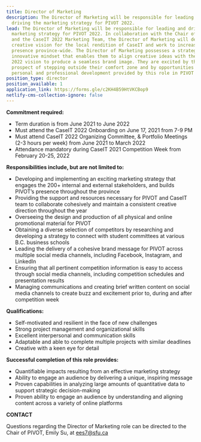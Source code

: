 ```yaml
---
title: Director of Marketing
description: The Director of Marketing will be responsible for leading and
  driving the marketing strategy for PIVOT 2022.
lead: The Director of Marketing will be responsible for leading and driving the
  marketing strategy for PIVOT 2022. In collaboration with the Chair of PIVOT
  and the CaseIT 2022 Marketing Team, the Director of Marketing will define the
  creative vision for the local rendition of CaseIT and work to increase PIVOT’s
  presence province-wide. The Director of Marketing possesses a strategic and
  innovative mindset that enables them to align creative ideas with the PIVOT
  2022 vision to produce a seamless brand image. They are excited by the
  prospect of stepping outside their comfort zone and by opportunities for
  personal and professional development provided by this role in PIVOT 2022.
position_type: director
position_available: 1
application_link: https://forms.gle/c2KH4B59HtVKCBop9
netlify-cms-collection-ignore: false
---
```

**Commitment required:**

* Term duration is from June 2021 to June 2022 
* Must attend the CaseIT 2022 Onboarding on June 17, 2021 from 7-9 PM
* Must attend CaseIT 2022 Organizing Committee, & Portfolio Meetings (2-3 hours per week) from June 2021 to March 2022 
* Attendance mandatory during CaseIT 2021 Competition Week from February 20-25, 2022

**Responsibilities include, but are not limited to:**

* Developing and implementing an exciting marketing strategy that engages the 200+ internal and external stakeholders, and builds PIVOT’s presence throughout the province
* Providing the support and resources necessary for PIVOT and CaseIT team to collaborate cohesively and maintain a consistent creative direction throughout the year
* Overseeing the design and production of all physical and online promotional material for PIVOT
* Obtaining a diverse selection of competitors by researching and developing a strategy to connect with student committees at various B.C. business schools
* Leading the delivery of a cohesive brand message for PIVOT across multiple social media channels, including Facebook, Instagram, and LinkedIn
* Ensuring that all pertinent competition information is easy to access through social media channels, including competition schedules and presentation results
* Managing communications and creating brief written content on social media channels to create buzz and excitement prior to, during and after competition week

**Qualifications:**

* Self-motivated and resilient in the face of new challenges
* Strong project management and organizational skills
* Excellent interpersonal and communication skills
* Adaptable and able to complete multiple projects with similar deadlines
* Creative with a keen eye for detail

**Successful completion of this role provides:**

* Quantifiable impacts resulting from an effective marketing strategy
* Ability to engage an audience by delivering a unique, inspiring message
* Proven capabilities in analyzing large amounts of quantitative data to support strategic decision-making
* Proven ability to engage an audience by understanding and aligning content across a variety of online platforms

**CONTACT**

Questions regarding the Director of Marketing role can be directed to the Chair of PIVOT, Emily Su, at ees7@sfu.ca